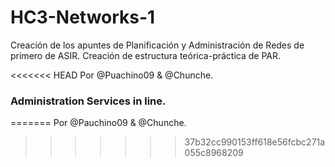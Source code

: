 ﻿# HC3-Networks-1 
Creación de los apuntes de Planificación y Administración de Redes de primero de ASIR.
Creación de estructura teórica-práctica de PAR. <br>

<<<<<<< HEAD
Por @Puachino09 & @Chunche. 
<h3>Administration Services in line.</h3>

=======
Por @Pauchino09 & @Chunche.
>>>>>>> 37b32cc990153ff618e56fcbc271a055c8968209
